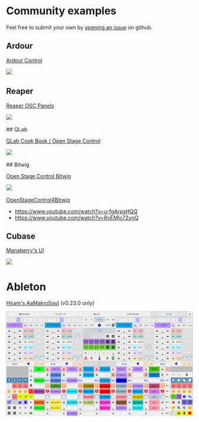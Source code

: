 # Community examples

Feel free to submit your own by [opening an issue](https://github.com/jean-emmanuel/open-stage-control/issues/new?title=[example]) on github.

## Ardour

[Ardour Control](https://github.com/jean-emmanuel/ardour-control)

![](https://user-images.githubusercontent.com/5261671/30510969-39451104-9acf-11e7-8ee0-6e93fa34464d.png)

## Reaper

[Reaper OSC Panels](https://github.com/ThrashJazzAssassin/REAPER-OSC-panels)

![](https://raw.githubusercontent.com/ThrashJazzAssassin/REAPER-OSC-panels/master/ReaperOSCtja0.1.7-1.PNG)

## QLab

[QLab Cook Book / Open Stage Control](https://qlabcookbook.com/tag/open-stage-control/)

![](https://user-images.githubusercontent.com/36141834/37744217-be4b5f7e-2d65-11e8-9b83-64ca245417d4.jpg)

## Bitwig

[Open Stage Control Bitwig](https://github.com/kdejaeger/open-stage-control-bitwig)

![](https://raw.githubusercontent.com/kdejaeger/open-stage-control-bitwig/master/img/mixer_nexus_9.png)


[OpenStageControl4Bitwig](http://www.mossgrabers.de/Software/Bitwig/Bitwig.html)

- https://www.youtube.com/watch?v=u-fgArpsHQQ
- https://www.youtube.com/watch?v=RvEMlo72ynQ


## Cubase

[Manaberry's UI](https://vi-control.net/community/threads/open-stage-control-tutorial-an-alternative-to-lemur-and-touchosc.72643/)

![](https://user-images.githubusercontent.com/5261671/57039426-dce07780-6c5c-11e9-96ce-1f11b472c704.jpg)

# Ableton

[Hiram's AaMakro5oul](https://github.com/hiramegl/AaMakro5oul) (v0.23.0 only)

![](https://raw.githubusercontent.com/hiramegl/AaMakro5oul/master/AaMakro5oul/doc/images/AaMakro5oul_Mix.jpg)
